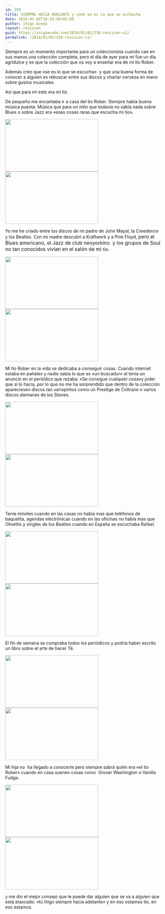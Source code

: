 ```yaml
---
id: 259
title: SIEMPRE HACIA ADELANTE y cómo se es lo que se eschucha
date: 2018-01-02T18:10:58+02:00
author: Iñigo Acedo
layout: revision
guid: https://inigoacedo.com/2018/01/02/238-revision-v1/
permalink: /2018/01/02/238-revision-v1/
---
```

Siempre es un momento importante para un coleccionista cuando cae en sus manos una colección completa, pero el día de ayer para mí fue un día agridulce y es que la colección que os voy a enseñar era de mi tío Rober.

Además creo que &#171;se es lo que se escucha&#187;  y que una buena forma de conocer a alguien es rebuscar entre sus discos y charlar cerveza en mano sobre gustos musicales.

Así que para mí este era mi tío.<!--more-->

De pequeño me encantaba ir a casa del tío Rober. Siempre había buena música puesta. Música que para un niño que todavía no sabía nada sobre Blues o sobre Jazz era &#171;esas cosas raras que escucha mi tío&#187;.

<img class="alignnone size-medium wp-image-246" src="https://i2.wp.com/inigoacedo.com/wp-content/uploads/2018/01/CR6.jpg?resize=300%2C169&#038;ssl=1" alt="" width="300" height="169" srcset="https://i2.wp.com/inigoacedo.com/wp-content/uploads/2018/01/CR6.jpg?resize=300%2C169&ssl=1 300w, https://i2.wp.com/inigoacedo.com/wp-content/uploads/2018/01/CR6.jpg?resize=768%2C432&ssl=1 768w, https://i2.wp.com/inigoacedo.com/wp-content/uploads/2018/01/CR6.jpg?resize=1024%2C576&ssl=1 1024w, https://i2.wp.com/inigoacedo.com/wp-content/uploads/2018/01/CR6.jpg?w=1575&ssl=1 1575w" sizes="(max-width: 300px) 100vw, 300px" data-recalc-dims="1" /><img class="alignnone size-medium wp-image-248" src="https://i0.wp.com/inigoacedo.com/wp-content/uploads/2018/01/CR7-1.jpg?resize=300%2C169&#038;ssl=1" alt="" width="300" height="169" srcset="https://i0.wp.com/inigoacedo.com/wp-content/uploads/2018/01/CR7-1.jpg?resize=300%2C169&ssl=1 300w, https://i0.wp.com/inigoacedo.com/wp-content/uploads/2018/01/CR7-1.jpg?resize=768%2C432&ssl=1 768w, https://i0.wp.com/inigoacedo.com/wp-content/uploads/2018/01/CR7-1.jpg?resize=1024%2C576&ssl=1 1024w, https://i0.wp.com/inigoacedo.com/wp-content/uploads/2018/01/CR7-1.jpg?w=1575&ssl=1 1575w" sizes="(max-width: 300px) 100vw, 300px" data-recalc-dims="1" /> 

Yo me he criado entre los discos de mi padre de John Mayal, la Creedence y los Beatles. Con mi madre descubrí a Kraftwerk y a Pink Floyd, <span style="font-size: 1rem;">pero el Blues americano, el Jazz de club neoyorkino  y los grupos de Soul no tan conocidos vivían en el salón de mi </span>tío<span style="font-size: 1rem;">.</span>

<img class="alignnone size-medium wp-image-245" src="https://i2.wp.com/inigoacedo.com/wp-content/uploads/2018/01/CR5.jpg?resize=300%2C169&#038;ssl=1" alt="" width="300" height="169" srcset="https://i2.wp.com/inigoacedo.com/wp-content/uploads/2018/01/CR5.jpg?resize=300%2C169&ssl=1 300w, https://i2.wp.com/inigoacedo.com/wp-content/uploads/2018/01/CR5.jpg?resize=768%2C432&ssl=1 768w, https://i2.wp.com/inigoacedo.com/wp-content/uploads/2018/01/CR5.jpg?resize=1024%2C576&ssl=1 1024w, https://i2.wp.com/inigoacedo.com/wp-content/uploads/2018/01/CR5.jpg?w=1575&ssl=1 1575w" sizes="(max-width: 300px) 100vw, 300px" data-recalc-dims="1" /><img class="alignnone size-medium wp-image-251" src="https://i1.wp.com/inigoacedo.com/wp-content/uploads/2018/01/CR8-2.jpg?resize=300%2C169&#038;ssl=1" alt="" width="300" height="169" srcset="https://i1.wp.com/inigoacedo.com/wp-content/uploads/2018/01/CR8-2.jpg?resize=300%2C169&ssl=1 300w, https://i1.wp.com/inigoacedo.com/wp-content/uploads/2018/01/CR8-2.jpg?resize=768%2C432&ssl=1 768w, https://i1.wp.com/inigoacedo.com/wp-content/uploads/2018/01/CR8-2.jpg?resize=1024%2C576&ssl=1 1024w, https://i1.wp.com/inigoacedo.com/wp-content/uploads/2018/01/CR8-2.jpg?w=1575&ssl=1 1575w" sizes="(max-width: 300px) 100vw, 300px" data-recalc-dims="1" /> 

Mi tío Rober en la vida se dedicaba a conseguir cosas. Cuando internet estaba en pañales y nadie sabía lo que es &#171;un buscador&#187; el tenía un anuncio en el periódico que rezaba: &#171;Se consigue cualquier cosa&#187;y joder que si lo hacía, por lo que no me ha sorprendido que dentro de la colección apareciesen discos tan variopintos como un Prestige de Coltrane o varios discos alemanes de los Stones.

<img class="alignnone size-medium wp-image-241" src="https://i2.wp.com/inigoacedo.com/wp-content/uploads/2018/01/CR3.jpg?resize=300%2C169&#038;ssl=1" alt="" width="300" height="169" srcset="https://i2.wp.com/inigoacedo.com/wp-content/uploads/2018/01/CR3.jpg?resize=300%2C169&ssl=1 300w, https://i2.wp.com/inigoacedo.com/wp-content/uploads/2018/01/CR3.jpg?resize=768%2C432&ssl=1 768w, https://i2.wp.com/inigoacedo.com/wp-content/uploads/2018/01/CR3.jpg?resize=1024%2C576&ssl=1 1024w, https://i2.wp.com/inigoacedo.com/wp-content/uploads/2018/01/CR3.jpg?w=1575&ssl=1 1575w" sizes="(max-width: 300px) 100vw, 300px" data-recalc-dims="1" /><img class="alignnone size-medium wp-image-243" src="https://i2.wp.com/inigoacedo.com/wp-content/uploads/2018/01/CR4-1.jpg?resize=300%2C169&#038;ssl=1" alt="" width="300" height="169" srcset="https://i2.wp.com/inigoacedo.com/wp-content/uploads/2018/01/CR4-1.jpg?resize=300%2C169&ssl=1 300w, https://i2.wp.com/inigoacedo.com/wp-content/uploads/2018/01/CR4-1.jpg?resize=768%2C432&ssl=1 768w, https://i2.wp.com/inigoacedo.com/wp-content/uploads/2018/01/CR4-1.jpg?resize=1024%2C576&ssl=1 1024w, https://i2.wp.com/inigoacedo.com/wp-content/uploads/2018/01/CR4-1.jpg?w=1575&ssl=1 1575w" sizes="(max-width: 300px) 100vw, 300px" data-recalc-dims="1" /> 

Tenía móviles cuando en las casas no había mas que teléfonos de baquelita, agendas electrónicas cuando en las oficinas no había mas que Olivettis y singles de los Beatles cuando en España se escuchaba Rafael.

<img class="alignnone size-medium wp-image-244" src="https://i2.wp.com/inigoacedo.com/wp-content/uploads/2018/01/CR2.jpg?resize=300%2C169&#038;ssl=1" alt="" width="300" height="169" srcset="https://i2.wp.com/inigoacedo.com/wp-content/uploads/2018/01/CR2.jpg?resize=300%2C169&ssl=1 300w, https://i2.wp.com/inigoacedo.com/wp-content/uploads/2018/01/CR2.jpg?resize=768%2C432&ssl=1 768w, https://i2.wp.com/inigoacedo.com/wp-content/uploads/2018/01/CR2.jpg?resize=1024%2C576&ssl=1 1024w, https://i2.wp.com/inigoacedo.com/wp-content/uploads/2018/01/CR2.jpg?w=1575&ssl=1 1575w" sizes="(max-width: 300px) 100vw, 300px" data-recalc-dims="1" /><img class="alignnone size-medium wp-image-258" src="https://i0.wp.com/inigoacedo.com/wp-content/uploads/2018/01/CR15.jpg?resize=300%2C169&#038;ssl=1" alt="" width="300" height="169" srcset="https://i0.wp.com/inigoacedo.com/wp-content/uploads/2018/01/CR15.jpg?resize=300%2C169&ssl=1 300w, https://i0.wp.com/inigoacedo.com/wp-content/uploads/2018/01/CR15.jpg?resize=768%2C432&ssl=1 768w, https://i0.wp.com/inigoacedo.com/wp-content/uploads/2018/01/CR15.jpg?resize=1024%2C576&ssl=1 1024w, https://i0.wp.com/inigoacedo.com/wp-content/uploads/2018/01/CR15.jpg?w=1575&ssl=1 1575w" sizes="(max-width: 300px) 100vw, 300px" data-recalc-dims="1" /> 

El fin de semana se compraba todos los periódicos y podría haber escrito un libro sobre el arte de hacer Té.

<img class="alignnone size-medium wp-image-252" src="https://i1.wp.com/inigoacedo.com/wp-content/uploads/2018/01/CR9.jpg?resize=300%2C169&#038;ssl=1" alt="" width="300" height="169" srcset="https://i1.wp.com/inigoacedo.com/wp-content/uploads/2018/01/CR9.jpg?resize=300%2C169&ssl=1 300w, https://i1.wp.com/inigoacedo.com/wp-content/uploads/2018/01/CR9.jpg?resize=768%2C432&ssl=1 768w, https://i1.wp.com/inigoacedo.com/wp-content/uploads/2018/01/CR9.jpg?resize=1024%2C576&ssl=1 1024w, https://i1.wp.com/inigoacedo.com/wp-content/uploads/2018/01/CR9.jpg?w=1575&ssl=1 1575w" sizes="(max-width: 300px) 100vw, 300px" data-recalc-dims="1" /><img class="alignnone size-medium wp-image-253" src="https://i2.wp.com/inigoacedo.com/wp-content/uploads/2018/01/CR10.jpg?resize=300%2C169&#038;ssl=1" alt="" width="300" height="169" srcset="https://i2.wp.com/inigoacedo.com/wp-content/uploads/2018/01/CR10.jpg?resize=300%2C169&ssl=1 300w, https://i2.wp.com/inigoacedo.com/wp-content/uploads/2018/01/CR10.jpg?resize=768%2C432&ssl=1 768w, https://i2.wp.com/inigoacedo.com/wp-content/uploads/2018/01/CR10.jpg?resize=1024%2C576&ssl=1 1024w, https://i2.wp.com/inigoacedo.com/wp-content/uploads/2018/01/CR10.jpg?w=1575&ssl=1 1575w" sizes="(max-width: 300px) 100vw, 300px" data-recalc-dims="1" /> 

Mi hija no  ha llegado a conocerle pero siempre sabrá quién era &#171;el tio Rober&#187; cuando en casa suenen cosas como  Grover Washington o Vanilla Fudge.

<img class="alignnone size-medium wp-image-254" src="https://i1.wp.com/inigoacedo.com/wp-content/uploads/2018/01/CR14.jpg?resize=300%2C169&#038;ssl=1" alt="" width="300" height="169" srcset="https://i1.wp.com/inigoacedo.com/wp-content/uploads/2018/01/CR14.jpg?resize=300%2C169&ssl=1 300w, https://i1.wp.com/inigoacedo.com/wp-content/uploads/2018/01/CR14.jpg?resize=768%2C432&ssl=1 768w, https://i1.wp.com/inigoacedo.com/wp-content/uploads/2018/01/CR14.jpg?resize=1024%2C576&ssl=1 1024w, https://i1.wp.com/inigoacedo.com/wp-content/uploads/2018/01/CR14.jpg?w=1575&ssl=1 1575w" sizes="(max-width: 300px) 100vw, 300px" data-recalc-dims="1" /><img class="alignnone size-medium wp-image-256" src="https://i2.wp.com/inigoacedo.com/wp-content/uploads/2018/01/CR12-1.jpg?resize=300%2C169&#038;ssl=1" alt="" width="300" height="169" srcset="https://i2.wp.com/inigoacedo.com/wp-content/uploads/2018/01/CR12-1.jpg?resize=300%2C169&ssl=1 300w, https://i2.wp.com/inigoacedo.com/wp-content/uploads/2018/01/CR12-1.jpg?resize=768%2C432&ssl=1 768w, https://i2.wp.com/inigoacedo.com/wp-content/uploads/2018/01/CR12-1.jpg?resize=1024%2C576&ssl=1 1024w, https://i2.wp.com/inigoacedo.com/wp-content/uploads/2018/01/CR12-1.jpg?w=1575&ssl=1 1575w" sizes="(max-width: 300px) 100vw, 300px" data-recalc-dims="1" /> 

y me dio el mejor consejo que le puede dar alguien que se va a alguien que está atascado: &#171;tú Iñigo siempre hacia adelante&#187; y en eso estamos tio, en eso estamos.

&nbsp;

&nbsp;

&nbsp;